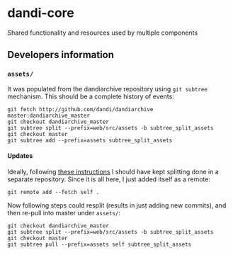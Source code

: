 # dandi-core
Shared functionality and resources used by multiple components

## Developers information

### `assets/`

It was populated from the dandiarchive repository using `git subtree` mechanism.
This should be a complete history of events:

	git fetch http://github.com/dandi/dandiarchive master:dandiarchive_master
	git checkout dandiarchive_master
	git subtree split --prefix=web/src/assets -b subtree_split_assets
	git checkout master
	git subtree add --prefix=assets subtree_split_assets

#### Updates

Ideally, following
[these instructions](https://lostechies.com/johnteague/2014/04/04/using-git-subtrees-to-split-a-repository/)
I should have kept splitting done in a separate repository.  Since it is
all here, I just added itself as a remote:

	git remote add --fetch self .

Now following steps could resplit (results in just adding new commits),
and then re-pull into master under `assets/`:

	git checkout dandiarchive_master
	git subtree split --prefix=web/src/assets -b subtree_split_assets
	git checkout master
	git subtree pull --prefix=assets self subtree_split_assets

